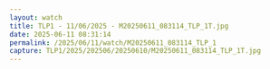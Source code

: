 ```yaml
---
layout: watch
title: TLP1 - 11/06/2025 - M20250611_083114_TLP_1T.jpg
date: 2025-06-11 08:31:14
permalink: /2025/06/11/watch/M20250611_083114_TLP_1
capture: TLP1/2025/202506/20250610/M20250611_083114_TLP_1T.jpg
---
```

